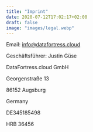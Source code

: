 ```yaml
---
title: "Imprint"
date: 2020-07-12T17:02:17+02:00
draft: false
image: "images/legal.webp"
---
```


Email: <a id="mail" href="mailto:info@datafortress.cloud">info@dat<!--...-->afortress.cloud</a>

Geschäftsführer: Justin Güse

DataFortress.cloud GmbH

Georgenstraße 13

86152 Augsburg

Germany

DE345185498

HRB 36456 